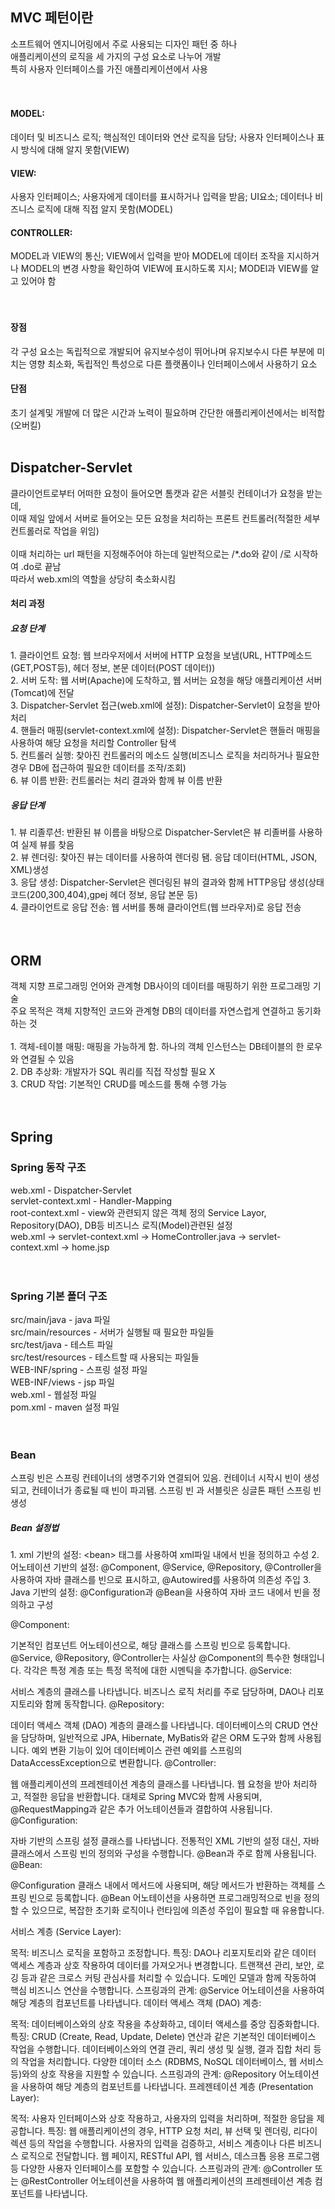 <h2>MVC 페턴이란</h2>
소프트웨어 엔지니어링에서 주로 사용되는 디자인 패턴 중 하나<br>
애플리케이션의 로직을 세 가지의 구성 요소로 나누어 개발<br>
특히 사용자 인터페이스를 가진 애플리케이션에서 사용<br>
<br><br>
<h4>MODEL:</h4> 데이터 및 비즈니스 로직; 핵심적인 데이터와 연산 로직을 담당; 사용자 인터페이스나 표시 방식에 대해 알지 못함(VIEW)<br>
<h4>VIEW:</h4> 사용자 인터페이스; 사용자에게 데이터를 표시하거나 입력을 받음; UI요소; 데이터나 비즈니스 로직에 대해 직접 알지 못함(MODEL)<br>
<h4>CONTROLLER:</h4> MODEL과 VIEW의 통신; VIEW에서 입력을 받아 MODEL에 데이터 조작을 지시하거나 MODEL의 변경 사항을 확인하여 VIEW에 표시하도록 지시; MODEl과 VIEW를 알고 있어야 함<br>
<br><br>
<h4>장점</h4>
각 구성 요소는 독립적으로 개발되어 유지보수성이 뛰어나며 유지보수시 다른 부분에 미치는 영향 최소화, 독립적인 특성으로 다른 플랫폼이나 인터페이스에서 사용하기 요소<br>
<h4>단점</h4>
초기 설계및 개발에 더 많은 시간과 노력이 필요하며 간단한 애플리케이션에서는 비적합(오버킬)
<br><br>
<h2>Dispatcher-Servlet</h2>
클라이언트로부터 어떠한 요청이 들어오면 톰캣과 같은 서블릿 컨테이너가 요청을 받는데,<br>
이때 제일 앞에서 서버로 들어오는 모든 요청을 처리하는 프론트 컨트롤러(적절한 세부 컨트롤러로 작업을 위임)<br>
<br>
이때 처리하는 url 패턴을 지정해주어야 하는데 일반적으로는 /*.do와 같이 /로 시작하여 .do로 끝남<br>
따라서 web.xml의 역할을 상당히 축소화시킴<br>
<h4>처리 과정</h4>
<h5>요청 단계</h5>
1. 클라이언트 요청: 웹 브라우저에서 서버에 HTTP 요청을 보냄(URL, HTTP메소드(GET,POST등), 헤더 정보, 본문 데이터(POST 데이터))<br>
2. 서버 도착: 웹 서버(Apache)에 도착하고, 웹 서버는 요청을 해당 애플리케이션 서버(Tomcat)에 전달<br>
3. Dispatcher-Servlet 접근(web.xml에 설정): Dispatcher-Servlet이 요청을 받아 처리<br>
4. 핸들러 매핑(servlet-context.xml에 설정): Dispatcher-Servlet은 핸들러 매핑을 사용하여 해당 요청을 처리할 Controller 탐색<br>
5. 컨트롤러 실행: 찾아진 컨트롤러의 메소드 실행(비즈니스 로직을 처리하거나 필요한 경우 DB에 접근하여 필요한 데이터를 조작/조회)<br>
6. 뷰 이름 반환: 컨트롤러는 처리 결과와 함께 뷰 이름 반환<br>
<h5>응답 단계</h5>
1. 뷰 리졸루션: 반환된 뷰 이름을 바탕으로 Dispatcher-Servlet은 뷰 리졸버를 사용하여 실제 뷰를 찾음<br>
2. 뷰 렌더링: 찾아진 뷰는 데이터를 사용하여 렌더링 됌. 응답 데이터(HTML, JSON, XML)생성<br>
3. 응답 생성: Dispatcher-Servlet은 렌더링된 뷰의 결과와 함께 HTTP응답 생성(상태코드(200,300,404),gpej 헤더 정보, 응답 본문 등)<br>
4. 클라이언트로 응답 전송: 웹 서버를 통해 클라이언트(웹 브라우저)로 응답 전송<br>
<br><br>
<h2>ORM</h2>
객체 지향 프로그래밍 언어와 관계형 DB사이의 데이터를 매핑하기 위한 프로그래밍 기술<br>
주요 목적은 객체 지향적인 코드와 관계형 DB의 데이터를 자연스럽게 연결하고 동기화 하는 것<br>
<br>
1. 객체-테이블 매핑: 매핑을 가능하게 함. 하나의 객체 인스턴스는 DB테이블의 한 로우와 연결될 수 있음<br>
2. DB 추상화: 개발자가 SQL 쿼리를 직접 작성할 필요 X<br>
3. CRUD 작업: 기본적인 CRUD를 메소드를 통해 수행 가능<br>
<br><br>
<h2>Spring</h2>
<h3>Spring 동작 구조</h3>
web.xml - Dispatcher-Servlet<br>
servlet-context.xml - Handler-Mapping<br>
root-context.xml - view와 관련되지 않은 객체 정의 Service Layor, Repository(DAO), DB등 비즈니스 로직(Model)관련된 설정<br>
web.xml -> servlet-context.xml -> HomeController.java -> servlet-context.xml -> home.jsp<br>
<br><br>
<h3>Spring 기본 폴더 구조</h3>
src/main/java - java 파일<br>
src/main/resources - 서버가 실행될 때 필요한 파일들<br>
src/test/java - 테스트 파일<br>
src/test/resources - 테스트할 때 사용되는 파일들<br>
WEB-INF/spring - 스프링 설정 파일<br>
WEB-INF/views - jsp 파일<br>
web.xml - 웹설정 파일<br>
pom.xml - maven 설정 파일<br>
<br><br>
<h3>Bean</h3>
스프링 빈은 스프링 컨테이너의 생명주기와 연결되어 있음. 컨테이너 시작시 빈이 생성되고, 컨테이너가 종료될 때 빈이 파괴됌.
스프링 빈 과 서블릿은 싱글톤 패턴 스프링 빈 생성
<h5>Bean 설정법</h5>
1. xml 기반의 설정: &lt;bean&gt; 태그를 사용하여 xml파일 내에서 빈을 정의하고 수성
2. 어노테이션 기반의 설정: @Component, @Service, @Repository, @Controller을 사용하여 자바 클래스를 빈으로 표시하고, @Autowired를 사용하여 의존성 주입
3. Java 기반의 설정: @Configuration과 @Bean을 사용하여 자바 코드 내에서 빈을 정의하고 구성

@Component:

기본적인 컴포넌트 어노테이션으로, 해당 클래스를 스프링 빈으로 등록합니다.
@Service, @Repository, @Controller는 사실상 @Component의 특수한 형태입니다. 각각은 특정 계층 또는 특정 목적에 대한 시멘틱을 추가합니다.
@Service:

서비스 계층의 클래스를 나타냅니다.
비즈니스 로직 처리를 주로 담당하며, DAO나 리포지토리와 함께 동작합니다.
@Repository:

데이터 액세스 객체 (DAO) 계층의 클래스를 나타냅니다.
데이터베이스의 CRUD 연산을 담당하며, 일반적으로 JPA, Hibernate, MyBatis와 같은 ORM 도구와 함께 사용됩니다.
예외 변환 기능이 있어 데이터베이스 관련 예외를 스프링의 DataAccessException으로 변환합니다.
@Controller:

웹 애플리케이션의 프레젠테이션 계층의 클래스를 나타냅니다.
웹 요청을 받아 처리하고, 적절한 응답을 반환합니다.
대체로 Spring MVC와 함께 사용되며, @RequestMapping과 같은 추가 어노테이션들과 결합하여 사용됩니다.
@Configuration:

자바 기반의 스프링 설정 클래스를 나타냅니다.
전통적인 XML 기반의 설정 대신, 자바 클래스에서 스프링 빈의 정의와 구성을 수행합니다.
@Bean과 주로 함께 사용됩니다.
@Bean:

@Configuration 클래스 내에서 메서드에 사용되며, 해당 메서드가 반환하는 객체를 스프링 빈으로 등록합니다.
@Bean 어노테이션을 사용하면 프로그래밍적으로 빈을 정의할 수 있으므로, 복잡한 초기화 로직이나 런타임에 의존성 주입이 필요할 때 유용합니다.

서비스 계층 (Service Layer):

목적: 비즈니스 로직을 포함하고 조정합니다.
특징:
DAO나 리포지토리와 같은 데이터 액세스 계층과 상호 작용하여 데이터를 가져오거나 변경합니다.
트랜잭션 관리, 보안, 로깅 등과 같은 크로스 커팅 관심사를 처리할 수 있습니다.
도메인 모델과 함께 작동하여 핵심 비즈니스 연산을 수행합니다.
스프링과의 관계: @Service 어노테이션을 사용하여 해당 계층의 컴포넌트를 나타냅니다.
데이터 액세스 객체 (DAO) 계층:

목적: 데이터베이스와의 상호 작용을 추상화하고, 데이터 액세스를 중앙 집중화합니다.
특징:
CRUD (Create, Read, Update, Delete) 연산과 같은 기본적인 데이터베이스 작업을 수행합니다.
데이터베이스와의 연결 관리, 쿼리 생성 및 실행, 결과 집합 처리 등의 작업을 처리합니다.
다양한 데이터 소스 (RDBMS, NoSQL 데이터베이스, 웹 서비스 등)와의 상호 작용을 지원할 수 있습니다.
스프링과의 관계: @Repository 어노테이션을 사용하여 해당 계층의 컴포넌트를 나타냅니다.
프레젠테이션 계층 (Presentation Layer):

목적: 사용자 인터페이스와 상호 작용하고, 사용자의 입력을 처리하며, 적절한 응답을 제공합니다.
특징:
웹 애플리케이션의 경우, HTTP 요청 처리, 뷰 선택 및 렌더링, 리다이렉션 등의 작업을 수행합니다.
사용자의 입력을 검증하고, 서비스 계층이나 다른 비즈니스 로직으로 전달합니다.
웹 페이지, RESTful API, 웹 서비스, 데스크톱 응용 프로그램 등 다양한 사용자 인터페이스를 포함할 수 있습니다.
스프링과의 관계: @Controller 또는 @RestController 어노테이션을 사용하여 웹 애플리케이션의 프레젠테이션 계층 컴포넌트를 나타냅니다.




